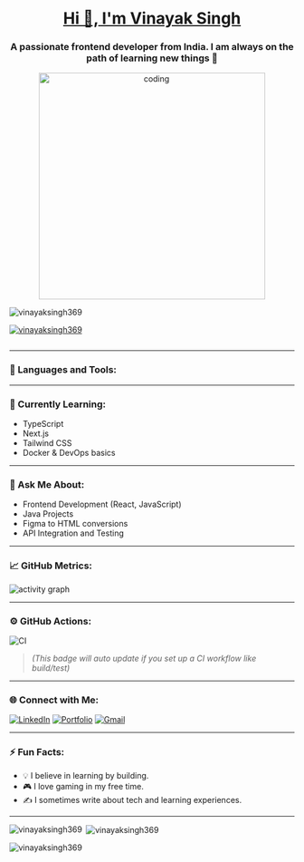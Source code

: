 <h1 align="center">
  <a href="https://vinayaksingh369.github.io/vinayak_resume1/" target="_blank">
    Hi 👋, I'm Vinayak Singh
  </a>
</h1>
<h3 align="center">A passionate frontend developer from India. I am always on the path of learning new things 🚀</h3>

<p align="center">
  <img alt="coding" width="400" src="https://media.giphy.com/media/QHE5gWI0QjqF2/giphy.gif"/>
</p>

<p align="left"> 
  <img src="https://komarev.com/ghpvc/?username=vinayaksingh369&label=Profile%20views&color=0e75b6&style=flat" alt="vinayaksingh369" /> 
</p>

<p align="left"> 
  <a href="https://github.com/ryo-ma/github-profile-trophy">
    <img src="https://github-profile-trophy.vercel.app/?username=vinayaksingh369" alt="vinayaksingh369" />
  </a> 
</p>

<p align="left"> 
  <a href="https://twitter.com/" target="blank">
    <img src="https://img.shields.io/twitter/follow/?logo=twitter&style=for-the-badge" alt="" />
  </a> 
</p>

---

### 🧰 Languages and Tools:
<!-- (unchanged icons section, kept as is) -->

<!-- Your original tools section remains untouched -->

<!-- ADDITIONAL SECTION STARTS HERE -->

---

### 🧠 Currently Learning:
- TypeScript
- Next.js
- Tailwind CSS
- Docker & DevOps basics

---

### 💬 Ask Me About:
- Frontend Development (React, JavaScript)
- Java Projects
- Figma to HTML conversions
- API Integration and Testing

---

### 📈 GitHub Metrics:

<!-- GitHub Contribution Graph -->
<img src="https://github-readme-activity-graph.cyclic.app/graph?username=vinayaksingh369&theme=github-compact&hide_border=true" alt="activity graph" />

---

### ⚙️ GitHub Actions:
![CI](https://github.com/vinayaksingh369/vinayak_resume1/actions/workflows/ci.yml/badge.svg)

> *(This badge will auto update if you set up a CI workflow like build/test)*

---

### 🌐 Connect with Me:

[![LinkedIn](https://img.shields.io/badge/LinkedIn-blue?logo=linkedin&style=for-the-badge)](https://www.linkedin.com/in/your-linkedin-profile)
[![Portfolio](https://img.shields.io/badge/Portfolio-orange?logo=firefox&style=for-the-badge)](https://vinayaksingh369.github.io/vinayak_resume1/)
[![Gmail](https://img.shields.io/badge/Gmail-red?logo=gmail&style=for-the-badge)](mailto:your-email@gmail.com)

---

### ⚡ Fun Facts:
- 💡 I believe in learning by building.
- 🎮 I love gaming in my free time.
- ✍️ I sometimes write about tech and learning experiences.

---

<!-- Your original stats remain as they are -->
<p><img align="left" src="https://github-readme-stats.vercel.app/api/top-langs?username=vinayaksingh369&show_icons=true&locale=en&layout=compact" alt="vinayaksingh369" /></p>

<p>&nbsp;<img align="center" src="https://github-readme-stats.vercel.app/api?username=vinayaksingh369&show_icons=true&locale=en" alt="vinayaksingh369" /></p>

<p><img align="center" src="https://github-readme-streak-stats.herokuapp.com/?user=vinayaksingh369&" alt="vinayaksingh369" /></p>
